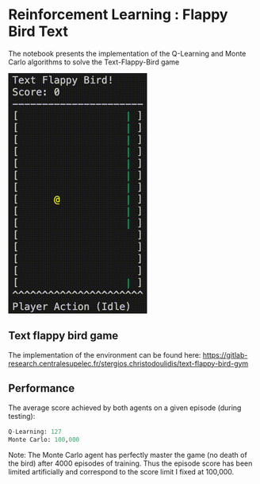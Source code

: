 # Reinforcement Learning : Flappy Bird Text
The notebook presents the implementation of the Q-Learning and Monte Carlo algorithms to solve the Text-Flappy-Bird game

![TFB_agent](https://github.com/AntAI-Git/RL_Flappy_Bird/blob/934f8b0025401b3e75e0b9c26a8734d718a7d6b7/TFB_agent.gif)

## Text flappy bird game

The implementation of the environment can be found here:
https://gitlab-research.centralesupelec.fr/stergios.christodoulidis/text-flappy-bird-gym


## Performance

The average score achieved by both agents on a given episode (during testing):
```python 
Q-Learning: 127
Monte Carlo: 100,000
```

Note:
The Monte Carlo agent has perfectly master the game (no death of the bird) after 4000 episodes of training. Thus the episode score has been limited artificially and correspond to the score limit I fixed at 100,000.